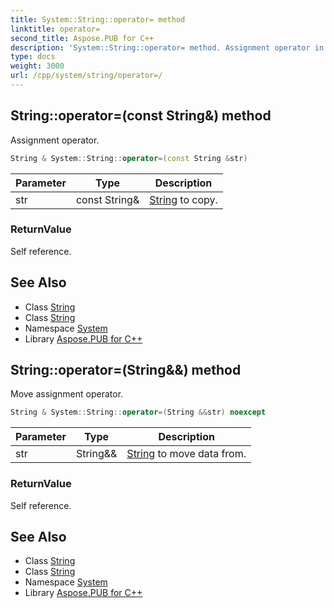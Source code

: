 ```yaml
---
title: System::String::operator= method
linktitle: operator=
second_title: Aspose.PUB for C++
description: 'System::String::operator= method. Assignment operator in C++.'
type: docs
weight: 3000
url: /cpp/system/string/operator=/
---
```

## String::operator=(const String\&) method


Assignment operator.

```cpp
String & System::String::operator=(const String &str)
```


| Parameter | Type | Description |
| --- | --- | --- |
| str | const String\& | [String](../) to copy. |

### ReturnValue

Self reference.

## See Also

* Class [String](../)
* Class [String](../)
* Namespace [System](../../)
* Library [Aspose.PUB for C++](../../../)
## String::operator=(String\&&) method


Move assignment operator.

```cpp
String & System::String::operator=(String &&str) noexcept
```


| Parameter | Type | Description |
| --- | --- | --- |
| str | String\&& | [String](../) to move data from. |

### ReturnValue

Self reference.

## See Also

* Class [String](../)
* Class [String](../)
* Namespace [System](../../)
* Library [Aspose.PUB for C++](../../../)
